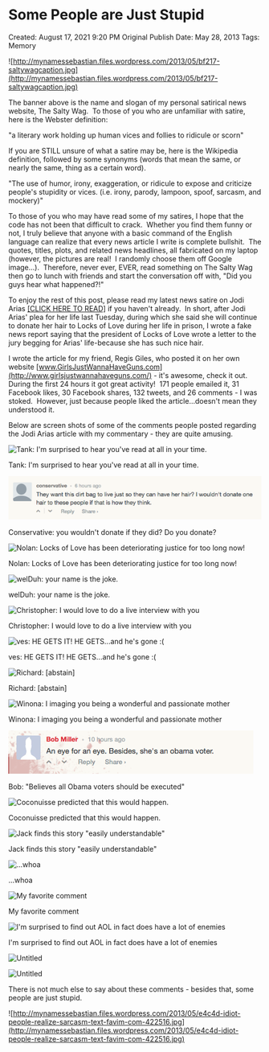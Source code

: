 # Some People are Just Stupid

Created: August 17, 2021 9:20 PM
Original Publish Date: May 28, 2013
Tags: Memory

![http://mynamessebastian.files.wordpress.com/2013/05/bf217-saltywagcaption.jpg](http://mynamessebastian.files.wordpress.com/2013/05/bf217-saltywagcaption.jpg)

The banner above is the name and slogan of my personal satirical news website, The Salty Wag.  To those of you who are unfamiliar with satire, here is the Webster definition:

"a literary work holding up human vices and follies to ridicule or scorn"

If you are STILL unsure of what a satire may be, here is the Wikipedia definition, followed by some synonyms (words that mean the same, or nearly the same, thing as a certain word).

"The use of humor, irony, exaggeration, or ridicule to expose and criticize people's stupidity or vices. (i.e. irony, parody, lampoon, spoof, sarcasm, and mockery)"

To those of you who may have read some of my satires, I hope that the code has not been that difficult to crack.  Whether you find them funny or not, I truly believe that anyone with a basic command of the English language can realize that every news article I write is complete bullshit.  The quotes, titles, plots, and related news headlines, all fabricated on my laptop (however, the pictures are real!  I randomly choose them off Google image...).  Therefore, never ever, EVER, read something on The Salty Wag then go to lunch with friends and start the conversation off with, "Did you guys hear what happened?!"

To enjoy the rest of this post, please read my latest news satire on Jodi Arias [[CLICK HERE TO READ]](http://thesaltywag.com/2013/05/27/locks-of-love-charity-pleads-for-jodi-arias-life/) if you haven't already.  In short, after Jodi Arias' plea for her life last Tuesday, during which she said she will continue to donate her hair to Locks of Love during her life in prison, I wrote a fake news report saying that the president of Locks of Love wrote a letter to the jury begging for Arias' life-because she has such nice hair.

I wrote the article for my friend, Regis Giles, who posted it on her own website [www.GirlsJustWannaHaveGuns.com](http://www.girlsjustwannahaveguns.com/) - it's awesome, check it out.  During the first 24 hours it got great activity!  171 people emailed it, 31 Facebook likes, 30 Facebook shares, 132 tweets, and 26 comments - I was stoked.  However, just because people liked the article...doesn't mean they understood it.

Below are screen shots of some of the comments people posted regarding the Jodi Arias article with my commentary - they are quite amusing.

![Tank: I'm surprised to hear you've read at all in your time.](http://mynamessebastian.files.wordpress.com/2013/05/8b2d2-screenshot2013-05-27at8-06-35pm.png)

Tank: I'm surprised to hear you've read at all in your time.

![Conservative: you wouldn't donate if they did? Do you donate?](notion-import/writing/Writing%208e79ce15b0f5476c8359f01b8daaa835/Blogs%20b243d8016e094db7a64e51a987b86d99/sebastianscholl%20com%208a3e8a39a31447d1b19ff195488f3ac5/Some%20People%20are%20Just%20Stupid%20940e53e2d6534660b3acacd4755a0210/Untitled.png)

Conservative: you wouldn't donate if they did? Do you donate?

![Nolan: Locks of Love has been deteriorating justice for too long now!](http://mynamessebastian.files.wordpress.com/2013/05/a2cc2-screenshot2013-05-27at8-06-56pm.png)

Nolan: Locks of Love has been deteriorating justice for too long now!

![welDuh: your name is the joke.](http://mynamessebastian.files.wordpress.com/2013/05/ba046-screenshot2013-05-27at8-07-45pm.png)

welDuh: your name is the joke.

![Christopher: I would love to do a live interview with you](http://mynamessebastian.files.wordpress.com/2013/05/e16fc-screenshot2013-05-27at8-41-02pm.png)

Christopher: I would love to do a live interview with you

![ves: HE GETS IT! HE GETS...and he's gone :(](http://mynamessebastian.files.wordpress.com/2013/05/9ab2c-screenshot2013-05-27at8-41-56pm.png)

ves: HE GETS IT! HE GETS...and he's gone :(

![Richard: [abstain]](http://mynamessebastian.files.wordpress.com/2013/05/f2597-screenshot2013-05-27at8-42-15pm.png)

Richard: [abstain]

![Winona: I imaging you being a wonderful and passionate mother](http://mynamessebastian.files.wordpress.com/2013/05/316e6-screenshot2013-05-27at8-42-33pm.png)

Winona: I imaging you being a wonderful and passionate mother

![Bob: "Believes all Obama voters should be executed"](notion-import/writing/Writing%208e79ce15b0f5476c8359f01b8daaa835/Blogs%20b243d8016e094db7a64e51a987b86d99/sebastianscholl%20com%208a3e8a39a31447d1b19ff195488f3ac5/Some%20People%20are%20Just%20Stupid%20940e53e2d6534660b3acacd4755a0210/Untitled%201.png)

Bob: "Believes all Obama voters should be executed"

![Coconuisse predicted that this would happen.](http://mynamessebastian.files.wordpress.com/2013/06/14034-screenshot2013-06-03at1-24-30pm.png)

Coconuisse predicted that this would happen.

![Jack finds this story "easily understandable"](http://mynamessebastian.files.wordpress.com/2013/06/40916-screenshot2013-06-03at1-23-59pm.png)

Jack finds this story "easily understandable"

![...whoa](http://mynamessebastian.files.wordpress.com/2013/06/e1615-screenshot2013-06-03at1-24-41pm.png)

...whoa

![My favorite comment](http://mynamessebastian.files.wordpress.com/2013/06/2c622-screenshot2013-06-03at1-25-03pm.png)

My favorite comment

![I'm surprised to find out AOL in fact does have a lot of enemies](Untitled%202.png)

I'm surprised to find out AOL in fact does have a lot of enemies

![Untitled](Untitled%203.png)

![Untitled](Untitled%204.png)

There is not much else to say about these comments - besides that, some people are just stupid.

![http://mynamessebastian.files.wordpress.com/2013/05/e4c4d-idiot-people-realize-sarcasm-text-favim-com-422516.jpg](http://mynamessebastian.files.wordpress.com/2013/05/e4c4d-idiot-people-realize-sarcasm-text-favim-com-422516.jpg)